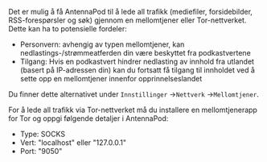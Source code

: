 Det er mulig å få AntennaPod til å lede all trafikk (mediefiler, forsidebilder, RSS-forespørsler og søk) gjennom en mellomtjener eller Tor-nettverket. Dette kan ha to potensielle fordeler:

- Personvern: avhengig av typen mellomtjener, kan nedlastings-/strømmeatferden din være beskyttet fra podkastvertene
- Tilgang: Hvis en podkastvert hindrer nedlasting av innhold fra utlandet (basert på IP-adressen din) kan du fortsatt få tilgang til innholdet ved å sette opp en mellomtjener innenfor opprinnelseslandet

Du finner dette alternativet under `Innstillinger` →`Nettverk` →`Mellomtjener`.

For å lede all trafikk via Tor-nettverket må du installere en mellomtjenerapp for Tor og oppgi følgende detaljer i AntennaPod:

- Type: SOCKS
- Vert: "localhost" eller "127.0.0.1"
- Port: "9050"
